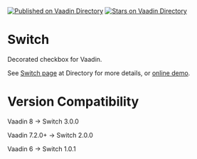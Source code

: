 [![Published on Vaadin  Directory](https://img.shields.io/badge/Vaadin%20Directory-published-00b4f0.svg)](https://vaadin.com/directory/component/switch)
[![Stars on Vaadin Directory](https://img.shields.io/vaadin-directory/star/switch.svg)](https://vaadin.com/directory/component/switch)

Switch
======

Decorated checkbox for Vaadin.

See [Switch page](https://vaadin.com/addon/switch) at Directory for more details, or [online demo](http://teemu.app.fi/switch).

Version Compatibility
=====================

Vaadin 8 → Switch 3.0.0

Vaadin 7.2.0+ → Switch 2.0.0

Vaadin 6 → Switch 1.0.1
